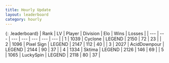 ```yaml
---
title: Hourly Update
layout: leaderboard
category: hourly
---
```


{: .leaderboard}
| Rank | LV | Player | Division | Elo | Wins | Losses |
| --- | --- | --- | --- | --- | --- | --- |
| <span data-change="0">1</span> | 1039 | <span title="ID: 92077">Cyclone</span> | LEGEND | <span data-change="0">2150</span> | <span data-change="0">72</span> | <span data-change="0">23</span> |
| <span data-change="0">2</span> | 1096 | <span title="ID: 568882">Pixel Sign</span> | LEGEND | <span data-change="0">2147</span> | <span data-change="0">112</span> | <span data-change="0">40</span> |
| <span data-change="0">3</span> | 2027 | <span title="ID: 304661">AcidDownpour</span> | LEGEND | <span data-change="0">2144</span> | <span data-change="0">90</span> | <span data-change="0">37</span> |
| <span data-change="0">4</span> | 1334 | <span title="ID: 353063">Sktima</span> | LEGEND | <span data-change="0">2126</span> | <span data-change="0">146</span> | <span data-change="0">69</span> |
| <span data-change="0">5</span> | 1065 | <span title="ID: 498412">LuckySpin</span> | LEGEND | <span data-change="0">2118</span> | <span data-change="0">80</span> | <span data-change="0">37</span> |